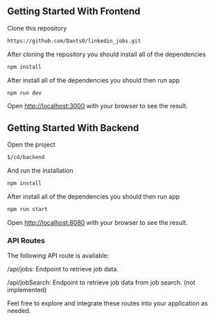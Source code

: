 ## Getting Started With Frontend

Clone this repository
```bash
https://github.com/Dants0/linkedin_jobs.git
```

After cloning the repository you should install all of the dependencies

```bash
npm install
```

After install all of the dependencies you should then run app

```bash
npm run dev
```

Open [http://localhost:3000](http://localhost:3000) with your browser to see the result.

## Getting Started With Backend

Open the project

```bash
$/cd/backend
```

And run the installation

```bash
npm install
```

After install all of the dependencies you should then run app

```bash
npm run start
```

Open [http://localhost:8080](http://localhost:8080) with your browser to see the result.

### API Routes
The following API route is available:

/api/jobs: Endpoint to retrieve job data.

/api/jobSearch: Endpoint to retrieve job data from job search. (not implemented)

Feel free to explore and integrate these routes into your application as needed.